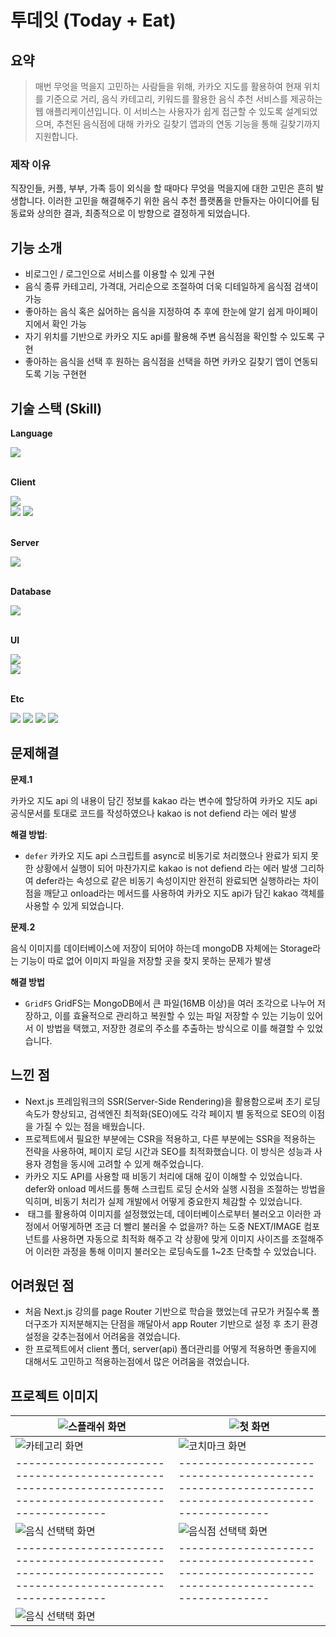# 투데잇 (Today + Eat)

## 요약

> 매번 무엇을 먹을지 고민하는 사람들을 위해, 카카오 지도를 활용하여 현재 위치를 기준으로 거리, 음식 카테고리, 키워드를 활용한 음식 추천 서비스를 제공하는 웹 애플리케이션입니다. 이 서비스는 사용자가 쉽게 접근할 수 있도록 설계되었으며, 추천된 음식점에 대해 카카오 길찾기 앱과의 연동 기능을 통해 길찾기까지 지원합니다.

### 제작 이유

직장인들, 커플, 부부, 가족 등이 외식을 할 때마다 무엇을 먹을지에 대한 고민은 흔히 발생합니다. 이러한 고민을 해결해주기 위한 음식 추천 플랫폼을 만들자는 아이디어를 팀 동료와 상의한 결과, 최종적으로 이 방향으로 결정하게 되었습니다.

## 기능 소개

- 비로그인 / 로그인으로 서비스를 이용할 수 있게 구현
- 음식 종류 카테고리, 가격대, 거리순으로 조절하여 더욱 디테일하게 음식점 검색이 가능
- 좋아하는 음식 혹은 싫어하는 음식을 지정하여 추 후에 한눈에 알기 쉽게 마이페이지에서 확인 가능
- 자기 위치를 기반으로 카카오 지도 api를 활용해 주변 음식점을 확인할 수 있도록 구현
- 좋아하는 음식을 선택 후 원하는 음식점을 선택을 하면 카카오 길찾기 앱이 연동되도록 기능 구현현

## 기술 스택 (Skill)

**Language**

<div>
  <img src="https://img.shields.io/badge/javascript-F7DF1E?style=for-the-badge&logo=javascript&logoColor=black">
  <br />
</div>
<br />

**Client**

<div>
  <img src="https://img.shields.io/badge/next-000000?style=for-the-badge&logo=next.js&logoColor=white">
  <br />
  <img src="https://img.shields.io/badge/context-764ABC?style=for-the-badge&logo=context&logoColor=white">
  <img src="https://img.shields.io/badge/react router-CA4245?style=for-the-badge&logo=react-router&logoColor=white">
</div>
<br />

**Server**

<div>
  <img src="https://img.shields.io/badge/node-339933?style=for-the-badge&logo=node.js&logoColor=white">
  <br />
</div>
<br />

**Database**

<div>
  <img src="https://img.shields.io/badge/mongodb-47A248?style=for-the-badge&logo=mongodb&logoColor=white">
  <br />
</div>
<br />

**UI**

<div>
  <img src="https://img.shields.io/badge/sass-CC6699?style=for-the-badge&logo=sass&logoColor=white">
  <br />
  <img src="https://img.shields.io/badge/styled components-DB7093?style=flat-square&logo=styled-components&logoColor=white">
</div>
<br />

**Etc**

<div>
  <img src="https://img.shields.io/badge/git-F05032?style=for-the-badge&logo=git&logoColor=white">
  <img src="https://img.shields.io/badge/github-181717?style=for-the-badge&logo=github&logoColor=white">
  <img src="https://img.shields.io/badge/figma-F24E1E?style=for-the-badge&logo=figma&logoColor=black">
  <img src="https://img.shields.io/badge/netlify-512d21?style=for-the-badge&logo=netlify&logoColor=black">
</div>

## 문제해결

**문제.1**

카카오 지도 api 의 내용이 담긴 정보를 kakao 라는 변수에 할당하여 카카오 지도 api 공식문서를 토대로 코드를 작성하였으나 kakao is not defiend 라는 에러 발생

**해결 방법**:

- `defer` 카카오 지도 api 스크립트를 async로 비동기로 처리했으나 완료가 되지 못한 상황에서 실행이 되어 마찬가지로 kakao is not defiend 라는 에러 발생 그리하여 defer라는 속성으로 같은 비동기 속성이지만 완전히 완료되면 실행하라는 차이점을 깨닫고 onload라는 메서드를 사용하여 카카오 지도 api가 담긴 kakao 객체를 사용할 수 있게 되었습니다.

**문제.2**

음식 이미지를 데이터베이스에 저장이 되어야 하는데 mongoDB 자체에는 Storage라는 기능이 따로 없어 이미지 파일을 저장할 곳을 찾지 못하는 문제가 발생

**해결 방법**

- `GridFS` GridFS는 MongoDB에서 큰 파일(16MB 이상)을 여러 조각으로 나누어 저장하고, 이를 효율적으로 관리하고 복원할 수 있는 파일 저장할 수 있는 기능이 있어서 이 방법을 택했고, 저장한 경로의 주소를 추출하는 방식으로 이를 해결할 수 있었습니다.

## 느낀 점

- Next.js 프레임워크의 SSR(Server-Side Rendering)을 활용함으로써 초기 로딩 속도가 향상되고, 검색엔진 최적화(SEO)에도 각각 페이지 별 동적으로 SEO의 이점을 가질 수 있는 점을 배웠습니다.
- 프로젝트에서 필요한 부분에는 CSR을 적용하고, 다른 부분에는 SSR을 적용하는 전략을 사용하여, 페이지 로딩 시간과 SEO를 최적화했습니다. 이 방식은 성능과 사용자 경험을 동시에 고려할 수 있게 해주었습니다.
- 카카오 지도 API를 사용할 때 비동기 처리에 대해 깊이 이해할 수 있었습니다. defer와 onload 메서드를 통해 스크립트 로딩 순서와 실행 시점을 조절하는 방법을 익히며, 비동기 처리가 실제 개발에서 어떻게 중요한지 체감할 수 있었습니다.
- <img> 태그를 활용하여 이미지를 설정했었는데, 데이터베이스로부터 불러오고 이러한 과정에서 어떻게하면 조금 더 빨리 불러올 수 없을까? 하는 도중 NEXT/IMAGE 컴포넌트를 사용하면 자동으로 최적화 해주고 각 상황에 맞게 이미지 사이즈를 조절해주어 이러한 과정을 통해 이미지 불러오는 로딩속도를 1~2초 단축할 수 있었습니다.

## 어려웠던 점

- 처음 Next.js 강의를 page Router 기반으로 학습을 했었는데 규모가 커질수록 폴더구조가 지저분해지는 단점을 깨달아서 app Router 기반으로 설정 후 초기 환경설정을 갖추는점에서 어려움을 겪었습니다.
- 한 프로젝트에서 client 폴더, server(api) 폴더관리를 어떻게 적용하면 좋을지에 대해서도 고민하고 적용하는점에서 많은 어려움을 겪었습니다.

## 프로젝트 이미지

| ![스플래쉬 화면](https://github.com/junesung1004/todayEat-TeamProject/blob/develop/public/view/splash.png)      | ![첫 화면](https://github.com/junesung1004/todayEat-TeamProject/blob/develop/public/view/main.png)            |
| --------------------------------------------------------------------------------------------------------------- | ------------------------------------------------------------------------------------------------------------- |
| ![카테고리 화면](https://github.com/junesung1004/todayEat-TeamProject/blob/develop/public/view/filter.png)      | ![코치마크 화면](https://github.com/junesung1004/todayEat-TeamProject/blob/develop/public/view/cochimark.png) |
| ----------------------------------------------------------------------------------------------------------      | --------------------------------------------------------------------------------------------------            |
| ![음식 선택택 화면](https://github.com/junesung1004/todayEat-TeamProject/blob/develop/public/view/menuitem.png) | ![음식점 선택택 화면](https://github.com/junesung1004/todayEat-TeamProject/blob/develop/public/view/shop.png) |
| ----------------------------------------------------------------------------------------------------------      | --------------------------------------------------------------------------------------------------            |
| ![음식 선택택 화면](https://github.com/junesung1004/todayEat-TeamProject/blob/develop/public/view/mypage.png)   |
